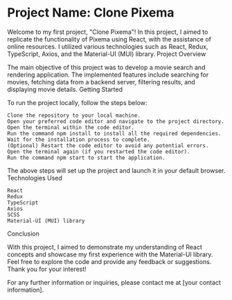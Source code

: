 <h1>Project Name: Clone Pixema</h1>

Welcome to my first project, "Clone Pixema"! In this project, I aimed to replicate the functionality of Pixema using React, with the assistance of online resources. I utilized various technologies such as React, Redux, TypeScript, Axios, and the Material-UI (MUI) library.
Project Overview

The main objective of this project was to develop a movie search and rendering application. The implemented features include searching for movies, fetching data from a backend server, filtering results, and displaying movie details.
Getting Started

To run the project locally, follow the steps below:

    Clone the repository to your local machine.
    Open your preferred code editor and navigate to the project directory.
    Open the terminal within the code editor.
    Run the command npm install to install all the required dependencies.
    Wait for the installation process to complete.
    (Optional) Restart the code editor to avoid any potential errors.
    Open the terminal again (if you restarted the code editor).
    Run the command npm start to start the application.

The above steps will set up the project and launch it in your default browser.
Technologies Used

    React
    Redux
    TypeScript
    Axios
    SCSS
    Material-UI (MUI) library

Conclusion

With this project, I aimed to demonstrate my understanding of React concepts and showcase my first experience with the Material-UI library. Feel free to explore the code and provide any feedback or suggestions. Thank you for your interest!

For any further information or inquiries, please contact me at [your contact information].